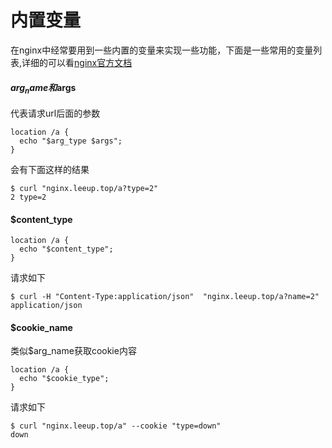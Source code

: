 # 内置变量
在nginx中经常要用到一些内置的变量来实现一些功能，下面是一些常用的变量列表,详细的可以看[nginx官方文档](http://nginx.org/en/docs/http/ngx_http_core_module.html#variables)

#### $arg_name和$args
代表请求url后面的参数
```
location /a {
  echo "$arg_type $args";
}
```
会有下面这样的结果
```
$ curl "nginx.leeup.top/a?type=2"
2 type=2
```

#### $content_type
```
location /a {
  echo "$content_type";
}
```
请求如下
```
$ curl -H "Content-Type:application/json"  "nginx.leeup.top/a?name=2"
application/json
```

#### $cookie_name
类似$arg_name获取cookie内容
```
location /a {
  echo "$cookie_type";
}
```
请求如下
```
$ curl "nginx.leeup.top/a" --cookie "type=down"
down
```
